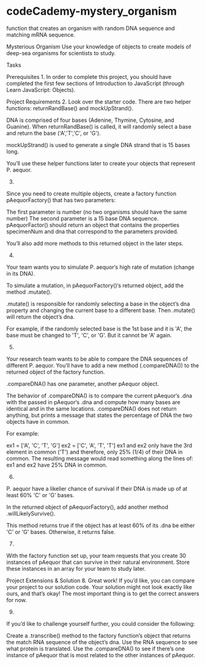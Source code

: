 # codeCademy-mystery_organism
function that creates an organism with random DNA sequence and matching mRNA sequence.

Mysterious Organism
Use your knowledge of objects to create models of deep-sea organisms for scientists to study.

Tasks

Prerequisites
1.
In order to complete this project, you should have completed the first few sections of Introduction to JavaScript (through Learn JavaScript: Objects).

Project Requirements
2.
Look over the starter code. There are two helper functions: returnRandBase() and mockUpStrand().

DNA is comprised of four bases (Adenine, Thymine, Cytosine, and Guanine). When returnRandBase() is called, it will randomly select a base and return the base ('A','T','C', or 'G').

mockUpStrand() is used to generate a single DNA strand that is 15 bases long.

You’ll use these helper functions later to create your objects that represent P. aequor.

3.
Since you need to create multiple objects, create a factory function pAequorFactory() that has two parameters:

The first parameter is number (no two organisms should have the same number)
The second parameter is a 15 base DNA sequence.
pAequorFactor() should return an object that contains the properties specimenNum and dna that correspond to the parameters provided.

You’ll also add more methods to this returned object in the later steps.

4.
Your team wants you to simulate P. aequor‘s high rate of mutation (change in its DNA).

To simulate a mutation, in pAequorFactory()‘s returned object, add the method .mutate().

.mutate() is responsible for randomly selecting a base in the object’s dna property and changing the current base to a different base. Then .mutate() will return the object’s dna.

For example, if the randomly selected base is the 1st base and it is 'A', the base must be changed to 'T', 'C', or 'G'. But it cannot be 'A' again.

5.
Your research team wants to be able to compare the DNA sequences of different P. aequor. You’ll have to add a new method (.compareDNA()) to the returned object of the factory function.

.compareDNA() has one parameter, another pAequor object.

The behavior of .compareDNA() is to compare the current pAequor‘s .dna with the passed in pAequor‘s .dna and compute how many bases are identical and in the same locations. .compareDNA() does not return anything, but prints a message that states the percentage of DNA the two objects have in common.

For example:

ex1 = ['A', 'C', 'T', 'G']
ex2 = ['C', 'A', 'T', 'T']
ex1 and ex2 only have the 3rd element in common ('T') and therefore, only 25% (1/4) of their DNA in common. The resulting message would read something along the lines of: ex1 and ex2 have 25% DNA in common.

6.
P. aequor have a likelier chance of survival if their DNA is made up of at least 60% 'C' or 'G' bases.

In the returned object of pAequorFactory(), add another method .willLikelySurvive().

This method returns true if the object has at least 60% of its .dna be either 'C' or 'G' bases. Otherwise, it returns false.

7.
With the factory function set up, your team requests that you create 30 instances of pAequor that can survive in their natural environment. Store these instances in an array for your team to study later.

Project Extensions & Solution
8.
Great work! If you’d like, you can compare your project to our solution code. Your solution might not look exactly like ours, and that’s okay! The most important thing is to get the correct answers for now.

9.
If you’d like to challenge yourself further, you could consider the following:

Create a .transcribe() method to the factory function’s object that returns the match RNA sequence of the object’s dna.
Use the RNA sequence to see what protein is translated.
Use the .compareDNA() to see if there’s one instance of pAequor that is most related to the other instances of pAequor.
